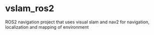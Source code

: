 # vslam_ros2
ROS2 navigation project that uses visual slam and nav2 for navigation, localization and mapping of environment
